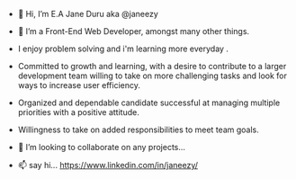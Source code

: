 - 👋 Hi, I’m E.A Jane Duru aka @janeezy
- 👀 I’m a Front-End Web Developer, amongst many other things. 
- I enjoy problem solving and i'm learning more everyday .
- Committed to growth and learning, with a desire to contribute to a larger development team willing to take on more challenging tasks and look for ways to increase user efficiency.
- Organized and dependable candidate successful at managing multiple priorities with a positive attitude. 
- Willingness to take on added responsibilities to meet team goals.
 
- 💞️ I’m looking to collaborate on  any projects...
- 📫 say hi... https://www.linkedin.com/in/janeezy/

<!---
janeezy/janeezy is a ✨ special ✨ repository because its `README.md` (this file) appears on your GitHub profile.
You can click the Preview link to take a look at your changes.
--->
